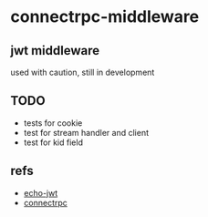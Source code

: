 # connectrpc-middleware

## jwt middleware

used with caution, still in development

## TODO

- tests for cookie
- test for stream handler and client
- test for kid field

## refs

- [echo-jwt](https://github.com/labstack/echo-jwt)
- [connectrpc](https://github.com/connectrpc/connect-go)
